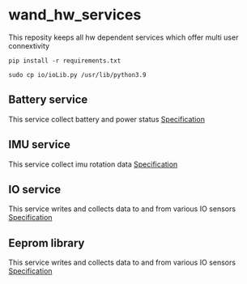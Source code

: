 # wand_hw_services
This reposity keeps all hw dependent services which offer multi user connextivity

```
pip install -r requirements.txt

sudo cp io/ioLib.py /usr/lib/python3.9 
```

## Battery service
This service collect battery and power status
[Specification](SPEC_battery.md)

## IMU service
This service collect imu rotation data
[Specification](SPEC_imu.md)


## IO service
This service writes and collects data to and from various IO sensors
[Specification](SPEC_io.md)

## Eeprom library
This service writes and collects data to and from various IO sensors
[Specification](SPEC_eeprom.md)

